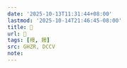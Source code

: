 ```yaml
---
date: '2025-10-13T11:31:44+08:00'
lastmod: '2025-10-14T21:46:45-08:00'
title: 󰪞
url: 󰪞
tags: [䊡, 饅]
src: GHZR, DCCV
note:
---
```

